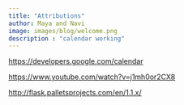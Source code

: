 ```yaml
---
title: "Attributions"
author: Maya and Navi 
image: images/blog/welcome.png
description : "calendar working"
---
```

https://developers.google.com/calendar

https://www.youtube.com/watch?v=j1mh0or2CX8

http://flask.palletsprojects.com/en/1.1.x/